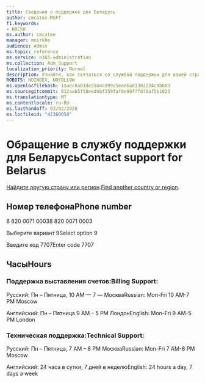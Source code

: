 ```yaml
---
title: Сведения о поддержке для Беларусь
author: cmcatee-MSFT
f1.keywords:
- NOCSH
ms.author: cmcatee
manager: mnirkhe
audience: Admin
ms.topic: reference
ms.service: o365-administration
ms.collection: Adm_Support
localization_priority: Normal
description: Узнайте, как связаться со службой поддержки для вашей страны или региона.
ROBOTS: NOINDEX, NOFOLLOW
ms.openlocfilehash: 1aaec0a01de59a4cd99c5eae6ad1392234c9bb83
ms.sourcegitcommit: 812aab5f58eed4bf359faf0e99f7f876af5b1023
ms.translationtype: MT
ms.contentlocale: ru-RU
ms.lasthandoff: 03/02/2020
ms.locfileid: "42360050"
---
```

# <a name="contact-support-for-belarus"></a><span data-ttu-id="9680b-103">Обращение в службу поддержки для Беларусь</span><span class="sxs-lookup"><span data-stu-id="9680b-103">Contact support for Belarus</span></span>

<span data-ttu-id="9680b-104">[Найдите другую страну или регион](../contact-support-for-business-products.md).</span><span class="sxs-lookup"><span data-stu-id="9680b-104">[Find another country or region](../contact-support-for-business-products.md).</span></span>

## <a name="phone-number"></a><span data-ttu-id="9680b-105">Номер телефона</span><span class="sxs-lookup"><span data-stu-id="9680b-105">Phone number</span></span>
<span data-ttu-id="9680b-106">8 820 0071 0003</span><span class="sxs-lookup"><span data-stu-id="9680b-106">8 820 0071 0003</span></span>

<span data-ttu-id="9680b-107">Выберите вариант 9</span><span class="sxs-lookup"><span data-stu-id="9680b-107">Select option 9</span></span>

<span data-ttu-id="9680b-108">Введите код 7707</span><span class="sxs-lookup"><span data-stu-id="9680b-108">Enter code 7707</span></span>

## <a name="hours"></a><span data-ttu-id="9680b-109">Часы</span><span class="sxs-lookup"><span data-stu-id="9680b-109">Hours</span></span>
### <a name="billing-support"></a><span data-ttu-id="9680b-110">Поддержка выставления счетов:</span><span class="sxs-lookup"><span data-stu-id="9680b-110">Billing Support:</span></span>

<span data-ttu-id="9680b-111">Русский: Пн – Пятница, 10 AM — 7 — Москва</span><span class="sxs-lookup"><span data-stu-id="9680b-111">Russian: Mon-Fri 10 AM-7 PM Moscow</span></span>

<span data-ttu-id="9680b-112">Английский: Пн – Пятница 9 AM – 5 PM Лондон</span><span class="sxs-lookup"><span data-stu-id="9680b-112">English: Mon-Fri 9 AM-5 PM London</span></span>

### <a name="technical-support"></a><span data-ttu-id="9680b-113">Техническая поддержка:</span><span class="sxs-lookup"><span data-stu-id="9680b-113">Technical Support:</span></span>

<span data-ttu-id="9680b-114">Русский: Пн – Пятница, 7 AM – 8 PM Москва</span><span class="sxs-lookup"><span data-stu-id="9680b-114">Russian: Mon-Fri 7 AM-8 PM Moscow</span></span>

<span data-ttu-id="9680b-115">Английский: 24 часа в сутки, 7 дней в неделю</span><span class="sxs-lookup"><span data-stu-id="9680b-115">English: 24 hours a day, 7 days a week</span></span>

